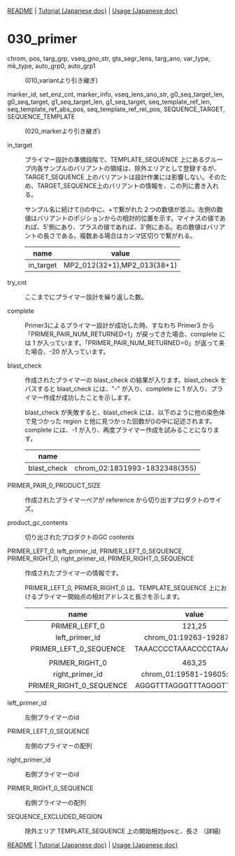 [README](../README.md) | [Tutorial (Japanese doc)](doc/Tutorial.jp.md) | [Usage (Japanese doc)](doc/Usage.jp.md)

# 030_primer

<dl>
<dt>

chrom, pos, targ_grp, vseq_gno_str, gts_segr_lens, targ_ano, var_type, mk_type, auto_grp0, auto_grp1

</dt>
<dd>
<p><p>
(010_variantより引き継ぎ)
</p>
</dd>
</dl>


<dl>
<dt>

marker_id, set_enz_cnt, marker_info, vseq_lens_ano_str, g0_seq_target_len, g0_seq_target, g1_seq_target_len, g1_seq_target, seq_template_ref_len, seq_template_ref_abs_pos, seq_template_ref_rel_pos, SEQUENCE_TARGET, SEQUENCE_TEMPLATE

</dt>
<dd>
<p><p>
(020_markerより引き継ぎ)
</p>
</dd>
</dl>


<dl>
<dt>
in_target
</dt>
<dd>
<p><p>

プライマー設計の準備段階で、TEMPLATE_SEQUENCE 上にあるグループ内各サンプルのバリアントの領域は、除外エリアとして登録するが、TARGET_SEQUENCE 上のバリアントは設計作業には影響しない。そのため、TARGET_SEQUENCE上のバリアントの情報を、この列に書き入れる。

サンプル名に続けて()の中に、+で繋がれた２つの数値が並ぶ。左側の数値はバリアントのポジションからの相対的位置を示す。マイナスの値であれば、5'側にあり、プラスの値であれば、3'側にある。右の数値はバリアントの長さである。複数ある場合はカンマ区切りで繋がれる。

|name|value|
|:---:|:---:|
|in_target |MP2_012(32+1),MP2_013(38+1)


</p>
</dd>
</dl>


<dl>
<dt>
try_cnt
</dt>
<dd>
<p><p>

ここまでにプライマー設計を繰り返した数。

</p>
</dd>
</dl>


<dl>
<dt>
complete
</dt>
<dd>
<p><p>
Primer3によるプライマー設計が成功した時、すなわち Primer3 から「PRIMER_PAIR_NUM_RETURNED=1」が戻ってきた場合、complete には 1 が入っています。「PRIMER_PAIR_NUM_RETURNED=0」が返って来た場合、-20 が入っています。
</p>
</dd>
</dl>


<dl>
<dt>
blast_check
</dt>
<dd>
<p><p>

作成されたプライマーの blast_check の結果が入ります。blast_check をパスすると blast_check には、"-" が入り、complete に 1 が入り、プライマー作成が成功したことを示します。

blast_check が失敗すると、blast_check には、以下のように他の染色体で見つかった region と他に見つかった回数が()の中に記述されます。complete には、-1 が入り、再度プライマー作成を試みることになります。

|name||
|:---:|:---:|
|blast_check|chrom_02:1831993-1832348(355)|

</p>
</dd>
</dl>


<dl>
<dt>
PRIMER_PAIR_0_PRODUCT_SIZE
</dt>
<dd>
<p><p>

作成されたプライマーペアが reference から切り出すプロダクトのサイズ。

</p>
</dd>
</dl>


<dl>
<dt>
product_gc_contents
</dt>
<dd>
<p><p>
切り出されたプロダクトのGC contents
</p>
</dd>
</dl>


<dl>
<dt>
PRIMER_LEFT_0, left_primer_id, PRIMER_LEFT_0_SEQUENCE, PRIMER_RIGHT_0, right_primer_id, PRIMER_RIGHT_0_SEQUENCE
</dt>
<dd>
<p><p>

作成されたプライマーの情報です。

PRIMER_LEFT_0, PRIMER_RIGHT_0 は、TEMPLATE_SEQUENCE 上におけるプライマー開始点の相対アドレスと長さを示します。


|name|value|
|:---:|:---:|
|PRIMER_LEFT_0|121,25|
|left_primer_id|chrom_01:19263-19287:plus|
|PRIMER_LEFT_0_SEQUENCE|TAAACCCCTAAACCCCTAAACCCTA|
|||
|PRIMER_RIGHT_0| 463,25 |
|right_primer_id| chrom_01:19581-19605:minus |
|PRIMER_RIGHT_0_SEQUENCE|AGGGTTTAGGGTTTAGGGTTTTAGG|

</p>
</dd>
</dl>


<dl>
<dt>
left_primer_id
</dt>
<dd>
<p><p>
左側プライマーのid
</p>
</dd>
</dl>


<dl>
<dt>
PRIMER_LEFT_0_SEQUENCE
</dt>
<dd>
<p><p>
左側のプライマーの配列
</p>
</dd>
</dl>



<dl>
<dt>
right_primer_id
</dt>
<dd>
<p><p>
右側プライマーのid
</p>
</dd>
</dl>


<dl>
<dt>
PRIMER_RIGHT_0_SEQUENCE
</dt>
<dd>
<p><p>
右側プライマーの配列
</p>
</dd>
</dl>


<dl>
<dt>
SEQUENCE_EXCLUDED_REGION
</dt>
<dd>
<p><p>
除外エリア TEMPLATE_SEQUENCE 上の開始相対posと、長さ
（詳細)
</p>
</dd>
</dl>

[README](../README.md) | [Tutorial (Japanese doc)](doc/Tutorial.jp.md) | [Usage (Japanese doc)](doc/Usage.jp.md)
